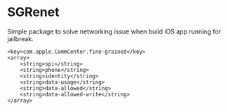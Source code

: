# SGRenet

Simple package to solve networking issue when build iOS app running for jailbreak.

```
<key>com.apple.CommCenter.fine-grained</key>
<array>
    <string>spi</string>
    <string>phone</string>
    <string>identity</string>
    <string>data-usage</string>
    <string>data-allowed</string>
    <string>data-allowed-write</string>
</array>
```
